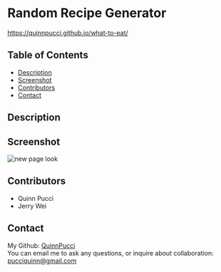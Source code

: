 # Random Recipe Generator

https://quinnpucci.github.io/what-to-eat/
  
  ## Table of Contents
  - [Description](#description)
  - [Screenshot](#screenshot)
  - [Contributors](#contributors)
  - [Contact](#Contact)
  
  ## Description
  
  ## Screenshot
  ![new page look](https://user-images.githubusercontent.com/91926452/144762855-cf4ccd3f-82a9-4648-9d7b-69743e8fe0b7.JPG)
  
  ## Contributors
  - Quinn Pucci
  - Jerry Wei
  
  ## Contact
  My Github: [QuinnPucci](https://github.com/QuinnPucci)
  </br>
You can email me to ask any questions, or inquire about collaboration: pucciquinn@gmail.com
